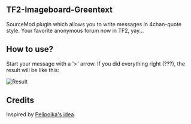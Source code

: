 ## TF2-Imageboard-Greentext

SourceMod plugin which allows you to write messages in 4chan-quote style. Your favorite anonymous forum now in TF2, yay...

## How to use?

Start your message with a '>' arrow. If you did everything right (???), the result will be like this:

![Result](https://user-images.githubusercontent.com/2564175/74107886-a178bf00-4b85-11ea-84c3-545860d6db0f.png)

## Credits

Inspired by [Pelipoika's idea](https://github.com/Pelipoika/Old-SourceMod-1.6-plugins/blob/master/4chan.sp).
